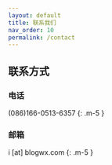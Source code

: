 ```yaml
---
layout: default
title: 联系我们
nav_order: 10
permalink: /contact
---
```


## 联系方式

### 电话

(086)166-0513-6357
{: .m-5 }

### 邮箱

i [at] blogwx.com
{: .m-5 }